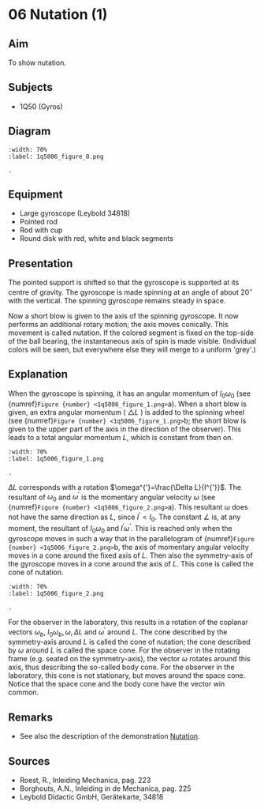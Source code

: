 # 06 Nutation (1) 
  
## Aim   
 To show nutation.    
  
## Subjects   
* 1Q50 (Gyros)   

## Diagram
   
```{figure} figures/figure_0.png
:width: 70%  
:label: 1q5006_figure_0.png  

. 
```

## Equipment
 *  Large gyroscope (Leybold 34818) 
 *  Pointed rod 
 *  Rod with cup 
 *  Round disk with red, white and black segments
    
  
## Presentation   
The pointed support is shifted so that the gyroscope is supported at its centre of gravity. The gyroscope is made spinning at an angle of about $20^{\circ}$ with the vertical. The spinning gyroscope remains steady in space.

Now a short blow is given to the axis of the spinning gyroscope. It now performs an additional rotary motion; the axis moves conically. This movement is called nutation. If the colored segment is fixed on the top-side of the ball bearing, the instantaneous axis of spin is made visible. (Individual colors will be seen, but everywhere else they will merge to a uniform 'grey'.)  
  
## Explanation   
When the gyroscope is spinning, it has an angular momentum of $I_{0} \omega_{0}$ (see {numref}`Figure {number} <1q5006_figure_1.png>`a). When a short blow is given, an extra angular momentum ( $\triangle L$ ) is added to the spinning wheel (see {numref}`Figure {number} <1q5006_figure_1.png>`b; the short blow is given to the upper part of the axis in the direction of the observer). This leads to a total angular momentum $L$, which is constant from then on.    
```{figure} figures/figure_1.png
:width: 70%  
:label: 1q5006_figure_1.png  

. 
```


$\Delta L$ corresponds with a rotation $\omega^{'}=\frac{\Delta L}{I^{'}}$. The resultant of $\omega_{0}$ and $\omega^{'}$ is the momentary angular velocity $\omega$ (see {numref}`Figure {number} <1q5006_figure_2.png>`a). This resultant $\omega$ does not have the same direction as $L$, since $I^{'}<I_{0}$. The constant $\angle$ is, at any moment, the resultant of $I_{0} \omega_{0}$ and $I^{'} \omega^{'}$. This is reached only when the gyroscope moves in such a way that in the parallelogram of {numref}`Figure {number} <1q5006_figure_2.png>`b, the axis of momentary angular velocity moves in a cone around the fixed axis of $L$. Then also the symmetry-axis of the gyroscope moves in a cone around the axis of $L$. This cone is called the cone of nutation.

```{figure} figures/figure_2.png
:width: 70%  
:label: 1q5006_figure_2.png  

. 
```

For the observer in the laboratory, this results in a rotation of the coplanar vectors $\omega_{b}$, $I_{0} \omega_{b}, \omega, \Delta L$ and $\omega^{'}$ around $L$. The cone described by the symmetry-axis around $L$ is called the cone of nutation; the cone described by $\omega$ around $L$ is called the space cone. For the observer in the rotating frame (e.g. seated on the symmetry-axis), the vector $\omega$ rotates around this axis, thus describing the so-called body cone. For the observer in the laboratory, this cone is not stationary, but moves around the space cone. Notice that the space cone and the body cone have the vector win common.
  
## Remarks
 *  See also the description of the demonstration [Nutation](../1Q5007%20Nutation/1Q5007.md).
   
  
## Sources
 *  Roest, R., Inleiding Mechanica, pag. 223 
 *  Borghouts, A.N., Inleiding in de Mechanica, pag. 225 
 *  Leybold Didactic GmbH, Gerätekarte, 34818
  